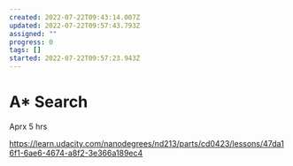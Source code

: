 ```yaml
---
created: 2022-07-22T09:43:14.007Z
updated: 2022-07-22T09:57:43.793Z
assigned: ""
progress: 0
tags: []
started: 2022-07-22T09:57:23.943Z
---
```


# A* Search

Aprx 5 hrs

https://learn.udacity.com/nanodegrees/nd213/parts/cd0423/lessons/47da16f1-6ae6-4674-a8f2-3e366a189ec4
